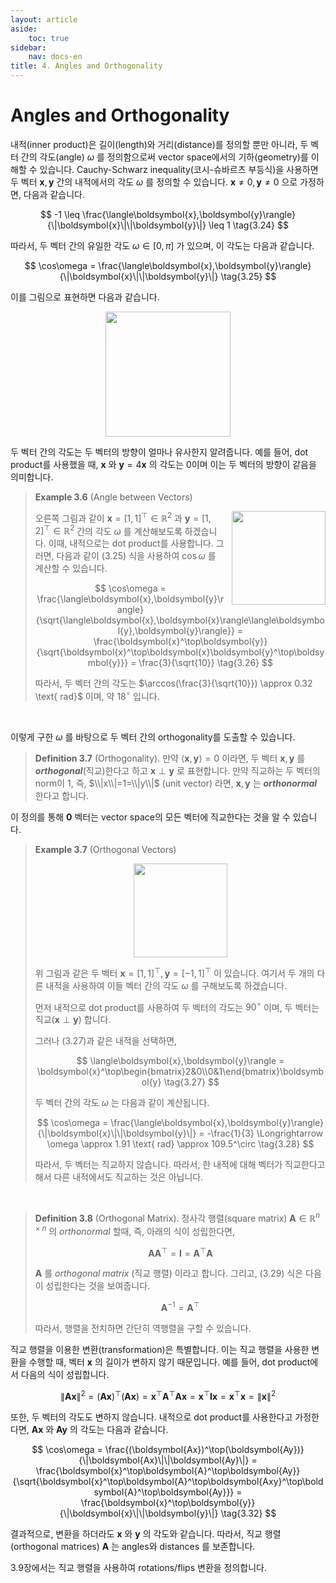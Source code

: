 ```yaml
---
layout: article
aside:
    toc: true
sidebar:
    nav: docs-en
title: 4. Angles and Orthogonality
---
```


# Angles and Orthogonality

내적(inner product)은 길이(length)와 거리(distance)를 정의할 뿐만 아니라, 두 벡터 간의 각도(angle) $\omega$ 를 정의함으로써 vector space에서의 기하(geometry)를 이해할 수 있습니다. Cauchy-Schwarz inequality(코시-슈바르츠 부등식)을 사용하면 두 벡터 $\boldsymbol{x},\boldsymbol{y}$ 간의 내적에서의 각도 $\omega$ 를 정의할 수 있습니다. $\boldsymbol{x} \neq 0, \boldsymbol{y} \neq 0$ 으로 가정하면, 다음과 같습니다.

$$ -1 \leq \frac{\langle\boldsymbol{x},\boldsymbol{y}\rangle}{\|\boldsymbol{x}\|\|\boldsymbol{y}\|} \leq 1 \tag{3.24} $$

따라서, 두 벡터 간의 유일한 각도 $\omega \in \lbrack0,\pi\rbrack$ 가 있으며, 이 각도는 다음과 같습니다.

$$ \cos\omega = \frac{\langle\boldsymbol{x},\boldsymbol{y}\rangle}{\|\boldsymbol{x}\|\|\boldsymbol{y}\|} \tag{3.25} $$

이를 그림으로 표현하면 다음과 같습니다.

<div align="center"><img src="{{ site.baseurl }}/assets/images/figures/figure3.4.png" height=200px></div>

두 벡터 간의 각도는 두 벡터의 방향이 얼마나 유사한지 알려줍니다. 예를 들어, dot product를 사용했을 때, $\boldsymbol{x}$ 와 $\boldsymbol{y} = 4\boldsymbol{x}$ 의 각도는 0이며 이는 두 벡터의 방향이 같음을 의미합니다.

> **Example 3.6** (Angle between Vectors)
> 
> <img src="{{ site.baseurl }}/assets/images/figures/figure3.5.png" style="float:right; margin-left:10px; margin-bottom:10px" height=150px>
> 
> 오른쪽 그림과 같이 $\boldsymbol{x} = \lbrack1, 1\rbrack^\top \in \mathbb{R}^2$ 과 $\boldsymbol{y} = \lbrack1,2\rbrack^\top \in \mathbb{R}^2$ 간의 각도 $\omega$ 를 계산해보도록 하겠습니다. 이때, 내적으로는 dot product를 사용합니다. 그러면, 다음과 같이 (3.25) 식을 사용하여 $\cos\omega$ 를 계산할 수 있습니다.
> 
> $$ \cos\omega = \frac{\langle\boldsymbol{x},\boldsymbol{y}\rangle}{\sqrt{\langle\boldsymbol{x},\boldsymbol{x}\rangle\langle\boldsymbol{y},\boldsymbol{y}\rangle}} = \frac{\boldsymbol{x}^\top\boldsymbol{y}}{\sqrt{\boldsymbol{x}^\top\boldsymbol{x}\boldsymbol{y}^\top\boldsymbol{y}}} = \frac{3}{\sqrt{10}} \tag{3.26} $$
> 
> 따라서, 두 벡터 간의 각도는 $\arccos(\frac{3}{\sqrt{10}}) \approx 0.32 \text{ rad}$ 이며, 약 $18^\circ$ 입니다.

<br>

이렇게 구한 $\omega$ 를 바탕으로 두 벡터 간의 orthogonality를 도출할 수 있습니다.

> **Definition 3.7** (Orthogonality). 만약 $\langle\boldsymbol{x},\boldsymbol{y}\rangle = 0$ 이라면, 두 벡터 $\boldsymbol{x},\boldsymbol{y}$ 를 ***orthogonal***(직교)한다고 하고 $\boldsymbol{x}\perp\boldsymbol{y}$ 로 표현합니다. 만약 직교하는 두 벡터의 norm이 1, 즉, $\\|x\\|=1=\\|y\\|$ (unit vector) 라면, $\boldsymbol{x}, \boldsymbol{y}$ 는 ***orthonormal*** 한다고 합니다.

이 정의를 통해 $\boldsymbol{0}$ 벡터는 vector space의 모든 벡터에 직교한다는 것을 알 수 있습니다.

> **Example 3.7** (Orthogonal Vectors)
> 
> <div align="center"><img src="{{ site.baseurl }}/assets/images/figures/figure3.6.png" height=150px></div>
> 
> 위 그림과 같은 두 벡터 $\boldsymbol{x} = \lbrack1,1\rbrack^\top, \boldsymbol{y} = \lbrack-1,1\rbrack^\top$ 이 있습니다. 여기서 두 개의 다른 내적을 사용하여 이들 벡터 간의 각도 $\omega$ 를 구해보도록 하겠습니다.
> 
> 먼저 내적으로 dot product를 사용하여 두 벡터의 각도는 $90^\circ$ 이며, 두 벡터는 직교($\boldsymbol{x}\perp\boldsymbol{y}$) 합니다.
> 
> 그러나 (3.27)과 같은 내적을 선택하면,
> 
> $$ \langle\boldsymbol{x},\boldsymbol{y}\rangle = \boldsymbol{x}^\top\begin{bmatrix}2&0\\0&1\end{bmatrix}\boldsymbol{y} \tag{3.27} $$
> 
> 두 벡터 간의 각도 $\omega$ 는 다음과 같이 계산됩니다.
> 
> $$ \cos\omega = \frac{\langle\boldsymbol{x},\boldsymbol{y}\rangle}{\|\boldsymbol{x}\|\|\boldsymbol{y}\|} = -\frac{1}{3} \Longrightarrow \omega \approx 1.91 \text{ rad} \approx 109.5^\circ \tag{3.28} $$
> 
> 따라서, 두 벡터는 직교하지 않습니다. 따라서, 한 내적에 대해 벡터가 직교한다고 해서 다른 내적에서도 직교하는 것은 아닙니다.

<br>

> **Definition 3.8** (Orthogonal Matrix). 정사각 행렬(square matrix) $\boldsymbol{A} \in \mathbb{R}^{n \times n}$ 의 *orthonormal* 할때, 즉, 아래의 식이 성립한다면,
> 
> $$ \boldsymbol{AA}^\top = \boldsymbol{I} = \boldsymbol{A}^\top\boldsymbol{A} \tag{3.29} $$
> 
> $\boldsymbol{A}$ 를 *orthogonal matrix* (직교 행렬) 이라고 합니다. 그리고, (3.29) 식은 다음이 성립한다는 것을 보여줍니다.
> 
> $$ \boldsymbol{A}^{-1} = \boldsymbol{A}^\top \tag{3.30} $$
> 
> 따라서, 행렬을 전치하면 간단히 역행렬을 구할 수 있습니다.

직교 행렬을 이용한 변환(transformation)은 특별합니다. 이는 직교 행렬을 사용한 변환을 수행할 때, 벡터 $\boldsymbol{x}$ 의 길이가 변하지 않기 때문입니다. 예를 들어, dot product에서 다음의 식이 성립합니다.

$$ \|\boldsymbol{Ax}\|^2 = (\boldsymbol{Ax})^\top(\boldsymbol{Ax}) = \boldsymbol{x}^\top\boldsymbol{A}^\top\boldsymbol{Ax} = \boldsymbol{x}^\top\boldsymbol{Ix} = \boldsymbol{x}^\top\boldsymbol{x} = \|\boldsymbol{x}\|^2 \tag{3.31} $$

또한, 두 벡터의 각도도 변하지 않습니다. 내적으로 dot product를 사용한다고 가정한다면, $\boldsymbol{Ax}$ 와 $\boldsymbol{Ay}$ 의 각도는 다음과 같습니다.

$$ \cos\omega = \frac{(\boldsymbol{Ax})^\top(\boldsymbol{Ay})}{\|\boldsymbol{Ax}\|\|\boldsymbol{Ay}\|} = \frac{\boldsymbol{x}^\top\boldsymbol{A}^\top\boldsymbol{Ay}}{\sqrt{\boldsymbol{x}^\top\boldsymbol{A}^\top\boldsymbol{Axy}^\top\boldsymbol{A}^\top\boldsymbol{Ay}}} = \frac{\boldsymbol{x}^\top\boldsymbol{y}}{\|\boldsymbol{x}\|\|\boldsymbol{y}\|} \tag{3.32} $$

결과적으로, 변환을 하더라도 $\boldsymbol{x}$ 와 $\boldsymbol{y}$ 의 각도와 같습니다. 따라서, 직교 행렬(orthogonal matrices) $\boldsymbol{A}$ 는 angles와 distances 를 보존합니다. 

3.9장에서는 직교 행렬을 사용하여 rotations/flips 변환을 정의합니다.